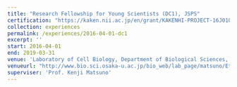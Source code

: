 ```yaml
---
title: "Research Fellowship for Young Scientists (DC1), JSPS"
certification: "https://kaken.nii.ac.jp/en/grant/KAKENHI-PROJECT-16J01027/"
collection: experiences
permalink: /experiences/2016-04-01-dc1
excerpt: ''
start: 2016-04-01
end: 2019-03-31
venue: 'Laboratory of Cell Biology, Department of Biological Sciences, Osaka University'
venueurl: "http://www.bio.sci.osaka-u.ac.jp/bio_web/lab_page/matsuno/Etop.html"
superviser: 'Prof. Kenji Matsuno'
---
```


